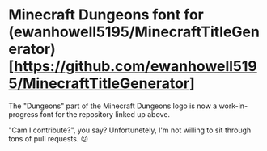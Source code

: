 # Minecraft Dungeons font for (ewanhowell5195/MinecraftTitleGenerator)[https://github.com/ewanhowell5195/MinecraftTitleGenerator]
The "Dungeons" part of the Minecraft Dungeons logo is now a work-in-progress font for the repository linked up above.

"Cam I contribute?", you say? Unfortunetely, I'm not willing to sit through tons of pull requests. 😕
